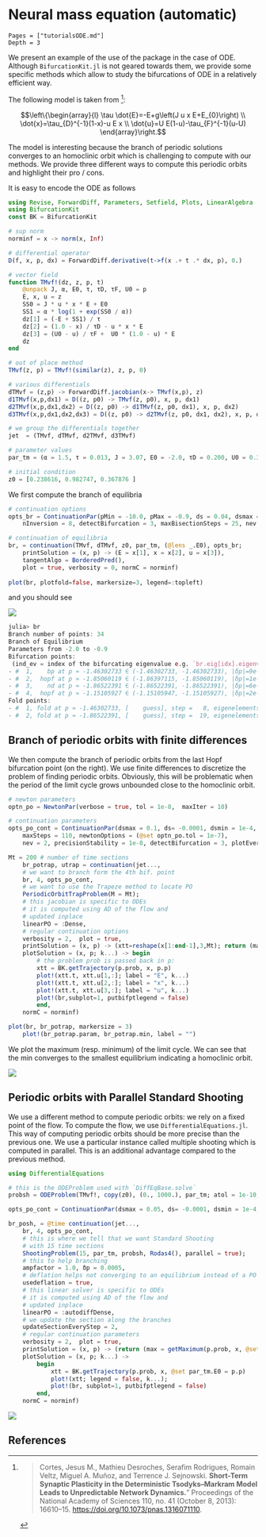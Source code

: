 # Neural mass equation (automatic)

```@contents
Pages = ["tutorialsODE.md"]
Depth = 3
```

We present an example of the use of the package in the case of ODE. Although `BifurcationKit.jl` is not geared towards them, we provide some specific methods which allow to study the bifurcations of ODE in a relatively efficient way.

The following model is taken from [^Cortes]:

$$\left\{\begin{array}{l}
\tau \dot{E}=-E+g\left(J u x E+E_{0}\right) \\
\dot{x}=\tau_{D}^{-1}(1-x)-u E x \\
\dot{u}=U E(1-u)-\tau_{F}^{-1}(u-U)
\end{array}\right.$$


The model is interesting because the branch of periodic solutions converges to an homoclinic orbit which is challenging to compute with our methods. We provide three different ways to compute this periodic orbits and highlight their pro / cons.

It is easy to encode the ODE as follows

```julia
using Revise, ForwardDiff, Parameters, Setfield, Plots, LinearAlgebra
using BifurcationKit
const BK = BifurcationKit

# sup norm
norminf = x -> norm(x, Inf)

# differential operator
D(f, x, p, dx) = ForwardDiff.derivative(t->f(x .+ t .* dx, p), 0.)

# vector field
function TMvf!(dz, z, p, t)
	@unpack J, α, E0, τ, τD, τF, U0 = p
	E, x, u = z
	SS0 = J * u * x * E + E0
	SS1 = α * log(1 + exp(SS0 / α))
	dz[1] = (-E + SS1) / τ
	dz[2] =	(1.0 - x) / τD - u * x * E
	dz[3] = (U0 - u) / τF +  U0 * (1.0 - u) * E
	dz
end

# out of place method
TMvf(z, p) = TMvf!(similar(z), z, p, 0)

# various differentials
dTMvf = (z,p) -> ForwardDiff.jacobian(x-> TMvf(x,p), z)
d1TMvf(x,p,dx1) = D((z, p0) -> TMvf(z, p0), x, p, dx1)
d2TMvf(x,p,dx1,dx2) = D((z, p0) -> d1TMvf(z, p0, dx1), x, p, dx2)
d3TMvf(x,p,dx1,dx2,dx3) = D((z, p0) -> d2TMvf(z, p0, dx1, dx2), x, p, dx3)

# we group the differentials together
jet  = (TMvf, dTMvf, d2TMvf, d3TMvf)

# parameter values 
par_tm = (α = 1.5, τ = 0.013, J = 3.07, E0 = -2.0, τD = 0.200, U0 = 0.3, τF = 1.5, τS = 0.007)

# initial condition
z0 = [0.238616, 0.982747, 0.367876 ]
```

We first compute the branch of equilibria 

```julia
# continuation options
opts_br = ContinuationPar(pMin = -10.0, pMax = -0.9, ds = 0.04, dsmax = 0.125, 
	nInversion = 8, detectBifurcation = 3, maxBisectionSteps = 25, nev = 3)

# continuation of equilibria
br, = continuation(TMvf, dTMvf, z0, par_tm, (@lens _.E0), opts_br;
	printSolution = (x, p) -> (E = x[1], x = x[2], u = x[3]),
	tangentAlgo = BorderedPred(),
	plot = true, verbosity = 0, normC = norminf)
	
plot(br, plotfold=false, markersize=3, legend=:topleft)
```

and you should see 

![](ex1ODE1.png)

```julia
julia> br
Branch number of points: 34
Branch of Equilibrium
Parameters from -2.0 to -0.9
Bifurcation points:
 (ind_ev = index of the bifurcating eigenvalue e.g. `br.eig[idx].eigenvals[ind_ev]`)
- #  1,    bp at p ≈ -1.46302733 ∈ (-1.46302733, -1.46302733), |δp|=9e-12, [converged], δ = ( 1,  0), step =   7, eigenelements in eig[  8], ind_ev =   1
- #  2,  hopf at p ≈ -1.85060119 ∈ (-1.86397115, -1.85060119), |δp|=1e-02, [converged], δ = ( 2,  2), step =  16, eigenelements in eig[ 17], ind_ev =   3
- #  3,    nd at p ≈ -1.86522391 ∈ (-1.86522391, -1.86522391), |δp|=6e-12, [converged], δ = (-1, -2), step =  18, eigenelements in eig[ 19], ind_ev =   3
- #  4,  hopf at p ≈ -1.15105927 ∈ (-1.15105947, -1.15105927), |δp|=2e-07, [converged], δ = (-2, -2), step =  30, eigenelements in eig[ 31], ind_ev =   2
Fold points:
- #  1, fold at p ≈ -1.46302733, [    guess], step =   8, eigenelements in eig[  8], ind_ev =   0
- #  2, fold at p ≈ -1.86522391, [    guess], step =  19, eigenelements in eig[ 19], ind_ev =   0
```

## Branch of periodic orbits with finite differences

We then compute the branch of periodic orbits from the last Hopf bifurcation point (on the right). We use finite differences to discretize the problem of finding periodic orbits. Obviously, this will be problematic when the period of the limit cycle grows unbounded close to the homoclinic orbit.

```julia
# newton parameters
optn_po = NewtonPar(verbose = true, tol = 1e-8,  maxIter = 10)

# continuation parameters
opts_po_cont = ContinuationPar(dsmax = 0.1, ds= -0.0001, dsmin = 1e-4, pMax = 0., pMin=-5.,
	maxSteps = 110, newtonOptions = (@set optn_po.tol = 1e-7), 
	nev = 2, precisionStability = 1e-8, detectBifurcation = 3, plotEveryStep = 10, saveSolEveryStep=1)

Mt = 200 # number of time sections
	br_potrap, utrap = continuation(jet..., 
	# we want to branch form the 4th bif. point
	br, 4, opts_po_cont,
	# we want to use the Trapeze method to locate PO
	PeriodicOrbitTrapProblem(M = Mt);
	# this jacobian is specific to ODEs
	# it is computed using AD of the flow and
	# updated inplace
	linearPO = :Dense,
	# regular continuation options
	verbosity = 2,	plot = true,
	printSolution = (x, p) -> (xtt=reshape(x[1:end-1],3,Mt); return (max = maximum(xtt[1,:]), min = minimum(xtt[1,:]), period = x[end])),
	plotSolution = (x, p; k...) -> begin
		# the problem prob is passed back in p:
		xtt = BK.getTrajectory(p.prob, x, p.p)
		plot!(xtt.t, xtt.u[1,:]; label = "E", k...)
		plot!(xtt.t, xtt.u[2,:]; label = "x", k...)
		plot!(xtt.t, xtt.u[3,:]; label = "u", k...)
		plot!(br,subplot=1, putbifptlegend = false)
		end,
	normC = norminf)

plot(br, br_potrap, markersize = 3)
	plot!(br_potrap.param, br_potrap.min, label = "")
```

We plot the maximum (resp. minimum) of the limit cycle. We can see that the min converges to the smallest equilibrium indicating a homoclinic orbit.

![](ex1ODE2.png)

## Periodic orbits with Parallel Standard Shooting

We use a different method to compute periodic orbits: we rely on a fixed point of the flow. To compute the flow, we use `DifferentialEquations.jl`. This way of computing periodic orbits should be more precise than the previous one. We use a particular instance called multiple shooting which is computed in parallel. This is an additional advantage compared to the previous method.

```julia
using DifferentialEquations

# this is the ODEProblem used with `DiffEqBase.solve`
probsh = ODEProblem(TMvf!, copy(z0), (0., 1000.), par_tm; atol = 1e-10, rtol = 1e-9)

opts_po_cont = ContinuationPar(dsmax = 0.05, ds= -0.0001, dsmin = 1e-4, pMax = 0., pMin=-5., maxSteps = 210, newtonOptions = (@set optn_po.tol = 1e-6), nev = 25, precisionStability = 1e-8, detectBifurcation = 0, plotEveryStep = 10, saveSolEveryStep=0)

br_posh, = @time continuation(jet..., 
	br, 4, opts_po_cont,
	# this is where we tell that we want Standard Shooting
	# with 15 time sections
	ShootingProblem(15, par_tm, probsh, Rodas4(), parallel = true);
	# this to help branching
	ampfactor = 1.0, δp = 0.0005,
	# deflation helps not converging to an equilibrium instead of a PO
	usedeflation = true,
	# this linear solver is specific to ODEs
	# it is computed using AD of the flow and
	# updated inplace
	linearPO = :autodiffDense,
	# we update the section along the branches
	updateSectionEveryStep = 2,
	# regular continuation parameters
	verbosity = 2,	plot = true,
	printSolution = (x, p) -> (return (max = getMaximum(p.prob, x, @set par_tm.E0 = p.p), period = getPeriod(p.prob, x, @set par_tm.E0 = p.p))),
	plotSolution = (x, p; k...) ->
		begin
			xtt = BK.getTrajectory(p.prob, x, @set par_tm.E0 = p.p)
			plot!(xtt; legend = false, k...);
			plot!(br, subplot=1, putbifptlegend = false)
		end,
	normC = norminf)
```
![](ex1ODE3.png)

## References

[^Cortes]:> Cortes, Jesus M., Mathieu Desroches, Serafim Rodrigues, Romain Veltz, Miguel A. Muñoz, and Terrence J. Sejnowski. **Short-Term Synaptic Plasticity in the Deterministic Tsodyks–Markram Model Leads to Unpredictable Network Dynamics.**” Proceedings of the National Academy of Sciences 110, no. 41 (October 8, 2013): 16610–15. https://doi.org/10.1073/pnas.1316071110.

